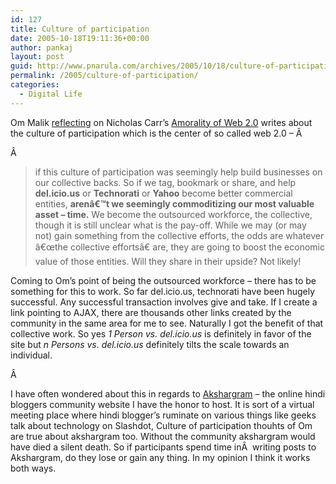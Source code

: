 ```yaml
---
id: 127
title: Culture of participation
date: 2005-10-18T19:11:36+00:00
author: pankaj
layout: post
guid: http://www.pnarula.com/archives/2005/10/18/culture-of-participation/
permalink: /2005/culture-of-participation/
categories:
  - Digital Life
---
```

Om Malik <a href="http://gigaom.com/2005/10/18/web-20-the-community-the-commerce-conundrum/" onclick="_gaq.push(['_trackEvent', 'outbound-article', 'http://gigaom.com/2005/10/18/web-20-the-community-the-commerce-conundrum/', 'reflecting']);" >reflecting</a> on Nicholas Carr&#8217;s <a href="http://www.roughtype.com/archives/2005/10/the_amorality_o.php" onclick="_gaq.push(['_trackEvent', 'outbound-article', 'http://www.roughtype.com/archives/2005/10/the_amorality_o.php', 'Amorality of Web 2.0']);" >Amorality of Web 2.0</a> writes about the culture of participation which is the center of so called web 2.0 &#8211; Â 

Â 

> if this culture of participation was seemingly help build businesses on our collective backs. So if we tag, bookmark or share, and help **del.icio.us** or **Technorati** or **Yahoo** become better commercial entities, **arenâ€™t we seemingly commoditizing our most valuable asset &#8211; time.** We become the outsourced workforce, the collective, though it is still unclear what is the pay-off. While we may (or may not) gain something from the collective efforts, the odds are whatever â€œthe collective effortsâ€ are, they are going to boost the economic value of those entities. Will they share in their upside? Not likely!

Coming to Om&#8217;s point of being the outsourced workforce &#8211; there has to be something for this to work. So far del.icio.us, technorati have been hugely successful. Any successful transaction involves give and take. If I create a link pointing to AJAX, there are thousands other links created by the community in the same area for me to see. Naturally I got the benefit of that collective work. So yes _1 Person vs. del.icio.us_ is definitely in favor of the site but _n Persons vs. del.icio.us_ definitely tilts the scale towards an individual. 

Â 

I have often wondered about this in regards to <a href="http://akshargram.com" onclick="_gaq.push(['_trackEvent', 'outbound-article', 'http://akshargram.com', 'Akshargram']);" >Akshargram</a> &#8211; the online hindi bloggers community website I have the honor to host. It is sort of a virtual meeting place where hindi blogger&#8217;s ruminate on various things like geeks talk about technology on Slashdot, Culture of participation thouhts of Om are true about akshargram too. Without the community akshargram would have died a silent death. So if participants spend time inÂ  writing posts to Akshargram, do they lose or gain any thing. In my opinion I think it works both ways.
